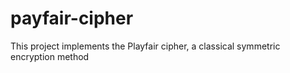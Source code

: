 # payfair-cipher
This project implements the Playfair cipher, a classical symmetric encryption method
